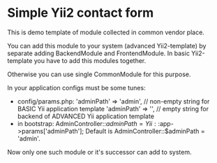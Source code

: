 
Simple Yii2 contact form
========================

This is demo template of module collected in common vendor place.

You can add this module to your system (advanced Yii2-template)
by separate adding BackendModule and FrontendModule.
In basic Yii2-template you have to add this modules together.

Otherwise you can use single CommonModule for this purpose.

In your application configs must be some tunes:
* config/params.php:
    'adminPath' => 'admin', // non-empty string for BASIC Yii application template
    'adminPath' => '',      // empty string for backend of ADVANCED Yii application template
* in bootstrap:
    AdminController::$adminPath = Yii::$app->params['adminPath'];
Default is AdminController::$adminPath = 'admin'.

Now only one such module or it's successor can add to system.

